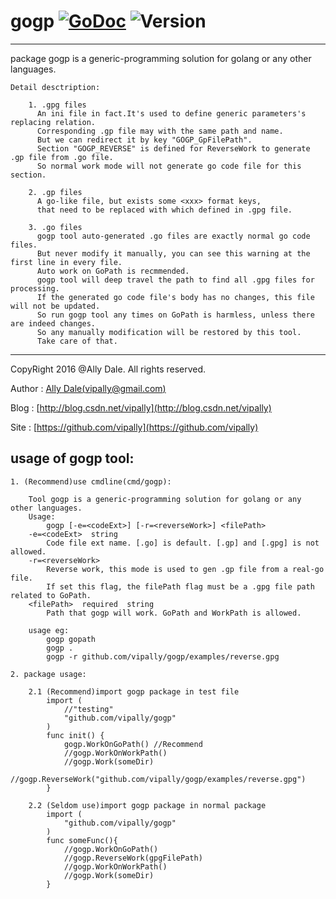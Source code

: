# gogp [![GoDoc](https://godoc.org/github.com/vipally/gogp?status.svg)](https://godoc.org/github.com/vipally/gogp) ![Version](https://img.shields.io/badge/version-2.9.0-green.svg)
----
	
package gogp is a generic-programming solution for golang or any other languages.
	
	Detail desctription:

        1. .gpg files
          An ini file in fact.It's used to define generic parameters's replacing relation.
          Corresponding .gp file may with the same path and name.
          But we can redirect it by key "GOGP_GpFilePath".
          Section "GOGP_REVERSE" is defined for ReverseWork to generate .gp file from .go file.
          So normal work mode will not generate go code file for this section.

        2. .gp files
          A go-like file, but exists some <xxx> format keys,
          that need to be replaced with which defined in .gpg file.

        3. .go files
          gogp tool auto-generated .go files are exactly normal go code files.
          But never modify it manually, you can see this warning at the first line in every file.
          Auto work on GoPath is recmmended.
          gogp tool will deep travel the path to find all .gpg files for processing.
          If the generated go code file's body has no changes, this file will not be updated.
          So run gogp tool any times on GoPath is harmless, unless there are indeed changes.
          So any manually modification will be restored by this tool.
          Take care of that.

----

CopyRight 2016 @Ally Dale. All rights reserved.
	
Author  : [Ally Dale(vipally@gmail.com)](mailto://vipally@gmail.com)

Blog    : [http://blog.csdn.net/vipally](http://blog.csdn.net/vipally)

Site    : [https://github.com/vipally](https://github.com/vipally)

## usage of gogp tool:
    1. (Recommend)use cmdline(cmd/gogp):

        Tool gogp is a generic-programming solution for golang or any other languages.
		Usage:
    		gogp [-e=<codeExt>] [-r=<reverseWork>] <filePath>
		-e=<codeExt>  string
    		Code file ext name. [.go] is default. [.gp] and [.gpg] is not allowed.
		-r=<reverseWork>
      		Reverse work, this mode is used to gen .gp file from a real-go file.
      		If set this flag, the filePath flag must be a .gpg file path related to GoPath.
  		<filePath>  required  string
      		Path that gogp will work. GoPath and WorkPath is allowed.
			
		usage eg:
            gogp gopath
            gogp .
            gogp -r github.com/vipally/gogp/examples/reverse.gpg
	
    2. package usage:

		2.1 (Recommend)import gogp package in test file
	 		import (
	 			//"testing"
				"github.com/vipally/gogp"
	 		)
			func init() {
				gogp.WorkOnGoPath() //Recommend
				//gogp.WorkOnWorkPath()
				//gogp.Work(someDir)
				//gogp.ReverseWork("github.com/vipally/gogp/examples/reverse.gpg")
			}
	
		2.2 (Seldom use)import gogp package in normal package
			import (
				"github.com/vipally/gogp"
			)
			func someFunc(){
				//gogp.WorkOnGoPath()
				//gogp.ReverseWork(gpgFilePath)
				//gogp.WorkOnWorkPath()
				//gogp.Work(someDir)
			}
	
